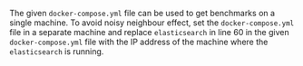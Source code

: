The given `docker-compose.yml` file can be used to get benchmarks on a single machine. To avoid noisy neighbour effect, set the `docker-compose.yml` file in a separate machine and replace `elasticsearch` in line 60 in the given `docker-compose.yml` file with the IP address of the machine where the `elasticsearch` is running.